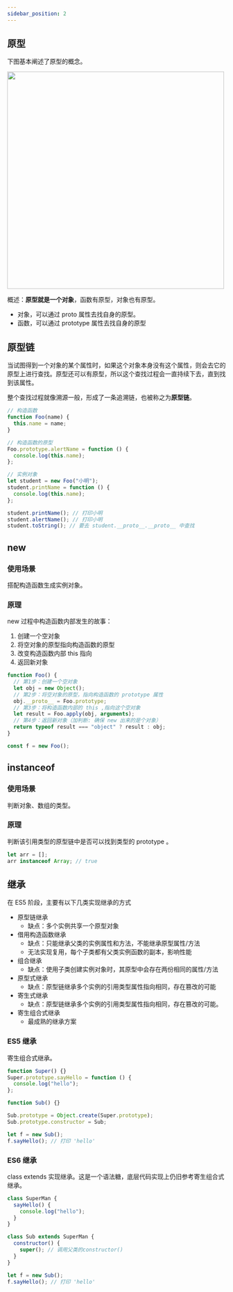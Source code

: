 ```yaml
---
sidebar_position: 2
---
```


## 原型

下图基本阐述了原型的概念。

<img src="/img/js/proto.png" width="500"/>

概述：**原型就是一个对象**，函数有原型，对象也有原型。

- 对象，可以通过 proto 属性去找自身的原型。
- 函数，可以通过 prototype 属性去找自身的原型

## 原型链

当试图得到一个对象的某个属性时，如果这个对象本身没有这个属性，则会去它的原型上进行查找。原型还可以有原型，所以这个查找过程会一直持续下去，直到找到该属性。

整个查找过程就像溯源一般，形成了一条追溯链，也被称之为**原型链**。

```js
// 构造函数
function Foo(name) {
  this.name = name;
}

// 构造函数的原型
Foo.prototype.alertName = function () {
  console.log(this.name);
};

// 实例对象
let student = new Foo("小明");
student.printName = function () {
  console.log(this.name);
};

student.printName(); // 打印小明
student.alertName(); // 打印小明
student.toString(); // 要去 student.__proto__.__proto__ 中查找
```

## new

### 使用场景

搭配构造函数生成实例对象。

### 原理

new 过程中构造函数内部发生的故事：

1. 创建一个空对象
2. 将空对象的原型指向构造函数的原型
3. 改变构造函数内部 this 指向
4. 返回新对象

```js
function Foo() {
  // 第1步：创建一个空对象
  let obj = new Object();
  // 第2步：将空对象的原型，指向构造函数的 prototype 属性
  obj.__proto__ = Foo.prototype;
  // 第3步：将构造函数内部的 this ,指向这个空对象
  let result = Foo.apply(obj, arguments);
  // 第4步：返回新对象（加判断: 确保 new 出来的是个对象）
  return typeof result === "object" ? result : obj;
}

const f = new Foo();
```

## instanceof

### 使用场景

判断对象、数组的类型。

### 原理

判断该引用类型的原型链中是否可以找到类型的 prototype 。

```js
let arr = [];
arr instanceof Array; // true
```

## 继承

在 ES5 阶段，主要有以下几类实现继承的方式

- 原型链继承
  - 缺点：多个实例共享一个原型对象
- 借用构造函数继承
  - 缺点：只能继承父类的实例属性和方法，不能继承原型属性/方法
  - 无法实现复用，每个子类都有父类实例函数的副本，影响性能
- 组合继承
  - 缺点：使用子类创建实例对象时，其原型中会存在两份相同的属性/方法
- 原型式继承
  - 缺点：原型链继承多个实例的引用类型属性指向相同，存在篡改的可能
- 寄生式继承
  - 缺点：原型链继承多个实例的引用类型属性指向相同，存在篡改的可能。
- 寄生组合式继承
  - 最成熟的继承方案

### ES5 继承

寄生组合式继承。

```js
function Super() {}
Super.prototype.sayHello = function () {
  console.log("hello");
};

function Sub() {}

Sub.prototype = Object.create(Super.prototype);
Sub.prototype.constructor = Sub;

let f = new Sub();
f.sayHello(); // 打印 'hello'
```

### ES6 继承

class extends 实现继承。这是一个语法糖，底层代码实现上仍旧参考寄生组合式继承。

```js
class SuperMan {
  sayHello() {
    console.log("hello");
  }
}

class Sub extends SuperMan {
  constructor() {
    super(); // 调用父类的constructor()
  }
}

let f = new Sub();
f.sayHello(); // 打印 'hello'
```
